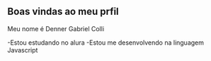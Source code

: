 ## Boas vindas ao meu prfil

Meu nome é Denner Gabriel Colli

-Estou estudando no alura
-Estou me desenvolvendo na linguagem Javascript
